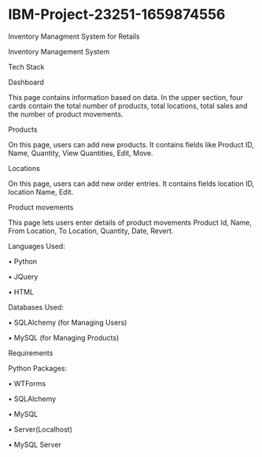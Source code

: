 # IBM-Project-23251-1659874556
Inventory Managment System for Retails

Inventory Management System

Tech Stack

Dashboard

This page contains information based on data. In the upper section, four cards contain the total number of products, total locations, total sales and the number of product movements.

Products

On this page, users can add new products. It contains fields like Product ID, Name, Quantity, View Quantities, Edit, Move.

Locations

On this page, users can add new order entries. It contains fields location ID, location Name, Edit.

Product movements

This page lets users enter details of product movements Product Id, Name, From Location, To Location, Quantity, Date, Revert.

Languages Used:

•	Python

•	JQuery

•	HTML

Databases Used:

•	SQLAlchemy (for Managing Users)

•	MySQL (for Managing Products)

Requirements

Python Packages:

•	WTForms

•	SQLAlchemy

•	MySQL

•	Server(Localhost)

•	MySQL Server
